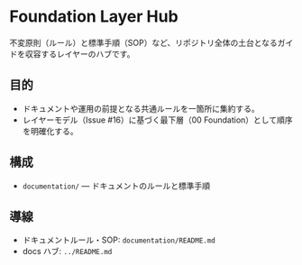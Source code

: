 # Foundation Layer Hub

不変原則（ルール）と標準手順（SOP）など、リポジトリ全体の土台となるガイドを収容するレイヤーのハブです。

## 目的
- ドキュメントや運用の前提となる共通ルールを一箇所に集約する。
- レイヤーモデル（Issue #16）に基づく最下層（00 Foundation）として順序を明確化する。

## 構成
- `documentation/` — ドキュメントのルールと標準手順

## 導線
- ドキュメントルール・SOP: `documentation/README.md`
- docs ハブ: `../README.md`
